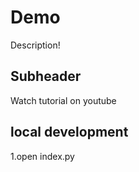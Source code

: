 # Demo
Description!

## Subheader

Watch tutorial on youtube

## local development

1.open index.py
